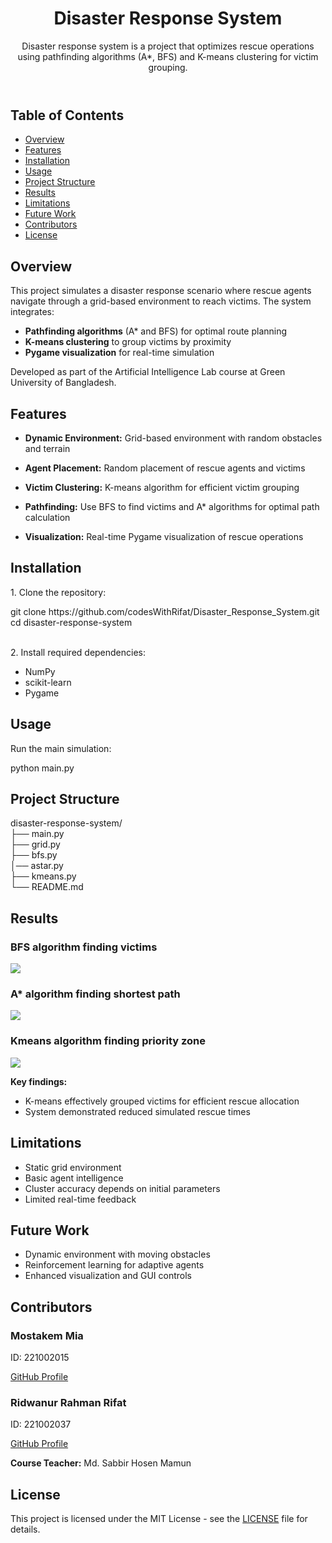 <header>
        <h1 align="center">Disaster Response System</h1>
        <p>Disaster response system is a project that optimizes rescue operations using pathfinding algorithms (A*, BFS) and K-means clustering for victim grouping.</p>
</header>
<div class="toc">
        <h2>Table of Contents</h2>
        <ul>
            <li><a href="#overview">Overview</a></li>
            <li><a href="#features">Features</a></li>
            <li><a href="#installation">Installation</a></li>
            <li><a href="#usage">Usage</a></li>
            <li><a href="#project-structure">Project Structure</a></li>
            <li><a href="#results">Results</a></li>
            <li><a href="#limitations">Limitations</a></li>
            <li><a href="#future-work">Future Work</a></li>
            <li><a href="#contributors">Contributors</a></li>
            <li><a href="#license">License</a></li>
        </ul>
    </div>
<section id="overview">
        <h2>Overview</h2>
        <p>This project simulates a disaster response scenario where rescue agents navigate through a grid-based environment to reach victims. The system integrates:</p>
        <ul>
            <li><strong>Pathfinding algorithms</strong> (A* and BFS) for optimal route planning</li>
            <li><strong>K-means clustering</strong> to group victims by proximity</li>
            <li><strong>Pygame visualization</strong> for real-time simulation</li>
        </ul>
        <p>Developed as part of the Artificial Intelligence Lab course at Green University of Bangladesh.</p>
</section>

<section id="features">
        <h2>Features</h2>
         <ul>
            <li><p><b>Dynamic Environment:</b> Grid-based environment with random obstacles and terrain</p></li>
            <li><p><b>Agent Placement:</b> Random placement of rescue agents and victims</p></li>
            <li><p><b>Victim Clustering:</b> K-means algorithm for efficient victim grouping</p></li>
            <li><p><b>Pathfinding:</b> Use BFS to find victims and A* algorithms for optimal path calculation</p></li>
            <li><p><b>Visualization:</b> Real-time Pygame visualization of rescue operations</p></li>
        </ul>
</section>

<section id="installation">
        <h2>Installation</h2>
        <p>1. Clone the repository:</p>
        <div class="code-block">
            git clone https://github.com/codesWithRifat/Disaster_Response_System.git<br>
            cd disaster-response-system
        </div><br>
        <p>2. Install required dependencies:</p>
        <div class="code-block">
           <ul>     
           <li>NumPy</li> 
           <li>scikit-learn</li>
            <li>Pygame </li>
           </ul>       
        </div>
  </section>

  <section id="usage">
        <h2>Usage</h2>
        <p>Run the main simulation:</p>
        <div class="code-block">
            python main.py
        </div>
    </section>

   <section id="project-structure">
        <h2>Project Structure</h2>
        <div class="code-block">
            disaster-response-system/<br>
            ├── main.py    <br>           
            ├── grid.py    <br>            
            ├── bfs.py     <br>       
            │── astar.py   <br>            
            ├── kmeans.py    <br>    
            └── README.md   <br>         
        </div>
    </section>

  <section id="results">
        <h2>Results</h2>
        <div class="results-gallery">
           <h3>BFS algorithm finding victims</h3>
            <img src="bfs.png">
          <h3>A* algorithm finding shortest path</h3>
            <img src="astar.png">
          <h3>Kmeans algorithm finding priority zone</h3>
            <img src="kmeans.png">
        </div>
        <p><strong>Key findings:</strong></p>
        <ul>
            <li>K-means effectively grouped victims for efficient rescue allocation</li>
            <li>System demonstrated reduced simulated rescue times</li>
        </ul>
    </section>

  <section id="limitations">
        <h2>Limitations</h2>
        <ul>
            <li>Static grid environment</li>
            <li>Basic agent intelligence</li>
            <li>Cluster accuracy depends on initial parameters</li>
            <li>Limited real-time feedback</li>
        </ul>
    </section>

  <section id="future-work">
        <h2>Future Work</h2>
        <ul>
            <li>Dynamic environment with moving obstacles</li>
            <li>Reinforcement learning for adaptive agents</li>
            <li>Enhanced visualization and GUI controls</li>
        </ul>
    </section>

  <section id="contributors">
        <h2>Contributors</h2>
        <div class="contributors">
            <div class="contributor">
                <h3>Mostakem Mia</h3>
                <p>ID: 221002015</p>
                <p><a href="https://github.com/Mostakem-mia">GitHub Profile</a></p>
            </div>
            <div class="contributor">
                <h3>Ridwanur Rahman Rifat</h3>
                <p>ID: 221002037</p>
                <p><a href="https://github.com/codesWithRifat">GitHub Profile</a></p>
            </div>
        </div>
        <p><strong>Course Teacher:</strong> Md. Sabbir Hosen Mamun</p>
    </section>

  <section id="license">
        <h2>License</h2>
        <p>This project is licensed under the MIT License - see the <a href="LICENSE">LICENSE</a> file for details.</p>
  </section>
